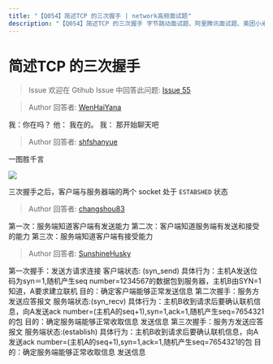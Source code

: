 ```yaml
---
title: "【Q054】简述TCP 的三次握手 | network高频面试题"
description: "【Q054】简述TCP 的三次握手 字节跳动面试题、阿里腾讯面试题、美团小米面试题。"
---
```


# 简述TCP 的三次握手

> Issue
> 欢迎在 Gtihub Issue 中回答此问题: [Issue 55](https://github.com/shfshanyue/Daily-Question/issues/55)

> Author
> 回答者: [WenHaiYana](https://github.com/WenHaiYana)

我：你在吗？
他： 我在的。
我： 那开始聊天吧

> Author
> 回答者: [shfshanyue](https://github.com/shfshanyue)

一图胜千言

![](https://upload.wikimedia.org/wikipedia/commons/thumb/9/98/Tcp-handshake.svg/537px-Tcp-handshake.svg.png)

三次握手之后，客户端与服务器端的两个 socket 处于 `ESTABSHED` 状态

> Author
> 回答者: [changshou83](https://github.com/changshou83)

第一次：服务端知道客户端有发送能力
第二次：客户端知道服务端有发送和接受的能力
第三次：服务端知道客户端有接受能力

> Author
> 回答者: [SunshineHusky](https://github.com/SunshineHusky)

第一次握手：发送方请求连接
客户端状态: (syn_send)
具体行为：主机A发送位码为syn＝1,随机产生seq number=1234567的数据包到服务器，主机B由SYN=1知道，A要求建立联机
目的：确定客户端能够正常发送信息
第二次握手：服务方发送应答报文
服务端状态:(syn_recv)
具体行为：主机B收到请求后要确认联机信息，向A发送ack number=(主机A的seq+1),syn=1,ack=1,随机产生seq=7654321的包
目的：确定服务端能够正常收取信息 发送信息
第三次握手：服务方发送应答报文
服务端状态:(establish)
具体行为：主机B收到请求后要确认联机信息，向A发送ack number=(主机A的seq+1),syn=1,ack=1,随机产生seq=7654321的包
目的：确定服务端能够正常收取信息 发送信息
